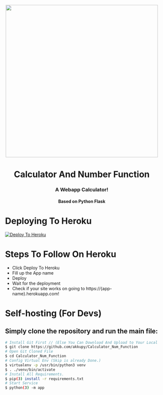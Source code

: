 <p align="center"><a href="https://akkupy.tech"><img src="https://www.involve.me/assets/images/blog/how-to-create-a-simple-price-calculator-and-capture-more-leads/calculator-M.png" width="500"></a></p> 
<h1 align="center"><b>Calculator And Number Function </b></h1>
<h3 align="center">A Webapp Calculator!</h3>
<h4 align="center">Based on Python Flask</h4>



# Deploying To Heroku

[![Deploy To Heroku](https://www.herokucdn.com/deploy/button.svg)](https://heroku.com/deploy?template=https://github.com/akkupy/Calculator_Num_Function)


# Steps To Follow On Heroku

 * Click Deploy To Heroku
 * Fill up the App name
 * Deploy
 * Wait for the deployment
 * Check if your site works on going to https://{app-name}.herokuapp.com!


# Self-hosting (For Devs)

## Simply clone the repository and run the main file:
```sh
# Install Git First // (Else You Can Download And Upload to Your Local Server)
$ git clone https://github.com/akkupy/Calculator_Num_Function
# Open Git Cloned File
$ cd Calculator_Num_Function
# Config Virtual Env (Skip is already Done.)
$ virtualenv -p /usr/bin/python3 venv
$ . ./venv/bin/activate
# Install All Requirements.
$ pip(3) install -r requirements.txt
# Start Service
$ python(3) -m app
```
